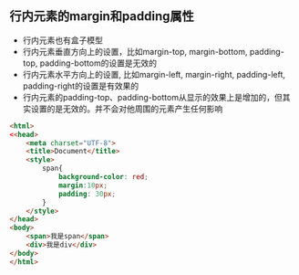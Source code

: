 ## 行内元素的margin和padding属性
- 行内元素也有盒子模型
- 行内元素垂直方向上的设置，比如margin-top, margin-bottom, padding-top, padding-bottom的设置是无效的
- 行内元素水平方向上的设置, 比如margin-left, margin-right, padding-left, padding-right的设置是有效果的
- 行内元素的padding-top、padding-bottom从显示的效果上是增加的，但其实设置的是无效的。并不会对他周围的元素产生任何影响

```html
<html>
<<head>
    <meta charset="UTF-8">
    <title>Document</title>
    <style>
        span{
            background-color: red;
            margin:10px;
            padding: 30px;
        }
    </style>
</head>
<body>
    <span>我是span</span>
    <div>我是div</div>
</body>
</html>
```

